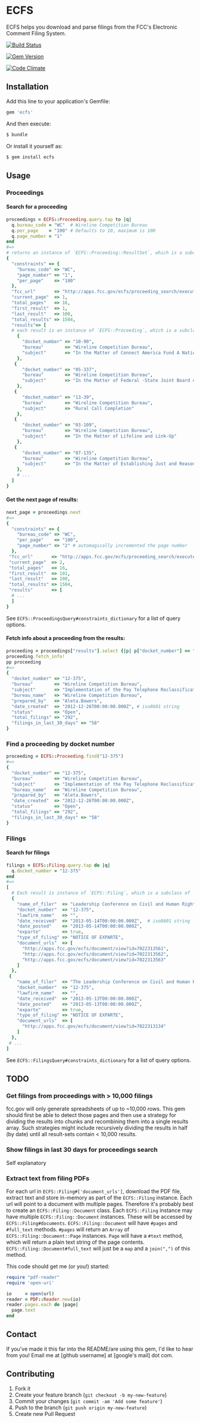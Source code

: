 # ECFS

ECFS helps you download and parse filings from the FCC's Electronic Comment Filing System.

[![Build Status](https://travis-ci.org/adelevie/ecfs.png?branch=master)](https://travis-ci.org/adelevie/ecfs)

[![Gem Version](https://badge.fury.io/rb/ecfs.png)](http://badge.fury.io/rb/ecfs)

[![Code Climate](https://codeclimate.com/github/adelevie/ecfs.png)](https://codeclimate.com/github/adelevie/ecfs)

## Installation

Add this line to your application's Gemfile:

```ruby
gem 'ecfs'
```

And then execute:

```sh
$ bundle
```

Or install it yourself as:

```sh
$ gem install ecfs
```

## Usage

### Proceedings

#### Search for a proceeding

```ruby
proceedings = ECFS::Proceeding.query.tap to |q|
  q.bureau_code = "WC"  # Wireline Competition Bureau
  q.per_page    = "100" # Defaults to 10, maximum is 100
  q.page_number = "1"
end
#=>
# returns an instance of `ECFS::Proceeding::ResultSet`, which is a subclass of `Hash`:
{
  "constraints" => {
    "bureau_code" => "WC", 
    "page_number" => "1", 
    "per_page"    => "100"
  },
  "fcc_url"       => "http://apps.fcc.gov/ecfs/proceeding_search/execute?bureauCode=WC&pageNumber=1&pageSize=100",
  "current_page"  => 1,
  "total_pages"   => 16,
  "first_result"  => 1,
  "last_result"   => 100,
  "total_results" => 1504,
  "results"=> [
  # each result is an instance of `ECFS::Proceeding`, which is a subclass of `Hash`
    {
      "docket_number" => "10-90",
      "bureau"        => "Wireline Competition Bureau",
      "subject"       => "In the Matter of Connect America Fund A National Brooadband Plan for Our Future High-Cost\r\nUniversal Service Support. ."
    },
   {
      "docket_number" => "05-337",
      "bureau"        => "Wireline Competition Bureau",
      "subject"       => "In the Matter of Federal -State Joint Board on Universal Service High-Cost Universal\r\nService Support.  .. ."
    },
   {
      "docket_number" => "13-39",
      "bureau"        => "Wireline Competition Bureau",
      "subject"       => "Rural Call Completion"
    },
   {
      "docket_number" => "03-109",
      "bureau"        => "Wireline Competition Bureau",
      "subject"       => "In the Matter of Lifeline and Link-Up"
    },
   {
      "docket_number" => "07-135",
      "bureau"        => "Wireline Competition Bureau",
      "subject"       => "In the Matter of Establishing Just and Reasonable Rates for Local Exchange Carriers. ."
    },
    # ...
  ]
}
```

#### Get the next page of results:

```ruby
next_page = proceedings.next
#=>
{
  "constraints" => {
    "bureau_code" => "WC",
    "per_page"    => "100",
    "page_number" => "2" # automagically incremented the page number
  },
 "fcc_url"       => "http://apps.fcc.gov/ecfs/proceeding_search/execute?bureauCode=WC&pageSize=100&pageNumber=2",
 "current_page"  => 2,
 "total_pages"   => 16,
 "first_result"  => 101,
 "last_result"   => 200,
 "total_results" => 1504,
 "results"       => [
  # ... 
  ]
}
```
See `ECFS::ProceedingsQuery#constraints_dictionary` for a list of query options.

#### Fetch info about a proceeding from the results:

```ruby
proceeding = proceedings["results"].select {|p| p["docket_number"] == "12-375"}.first
proceeding.fetch_info!
pp proceeding
#=>
{
  "docket_number" => "12-375",
  "bureau"        => "Wireline Competition Bureau",
  "subject"       => "Implementation of the Pay Telephone Reclassification and Compensation Provisions of the Telecommunications Act of 1996 et al.",
  "bureau_name"   => "Wireline Competition Bureau",
  "prepared_by"   => "Aleta.Bowers",
  "date_created"  => "2012-12-26T00:00:00.000Z", # iso8601 string
  "status"        => "Open",
  "total_filings" => "292",
  "filings_in_last_30_days" => "58"
}
```

### Find a proceeding by docket number

```ruby
proceeding = ECFS::Proceeding.find("12-375")
#=>
{
  "docket_number" => "12-375",
  "bureau"        => "Wireline Competition Bureau",
  "subject"       => "Implementation of the Pay Telephone Reclassification and Compensation Provisions of the Telecommunications Act of 1996 et al.",
  "bureau_name"   => "Wireline Competition Bureau",
  "prepared_by"   => "Aleta.Bowers",
  "date_created"  => "2012-12-26T00:00:00.000Z",
  "status"        => "Open",
  "total_filings" => "292",
  "filings_in_last_30_days" => "58"
}
```

### Filings

#### Search for filings

```ruby
filings = ECFS::Filing.query.tap do |q|
  q.docket_number = "12-375" 
end
#=> 
[
  # Each result is instance of `ECFS::Filing`, which is a subclass of `Hash`
  {
    "name_of_filer"  => "Leadership Conference on Civil and Human Rights",
    "docket_number"  => "12-375",
    "lawfirm_name"   => "",
    "date_received"  => "2013-05-14T00:00:00.000Z",  # iso8601 string
    "date_posted"    => "2013-05-14T00:00:00.000Z", 
    "exparte"        => true,
    "type_of_filing" => "NOTICE OF EXPARTE",
    "document_urls"  => [
      "http://apps.fcc.gov/ecfs/document/view?id=7022313561",
      "http://apps.fcc.gov/ecfs/document/view?id=7022313562",
      "http://apps.fcc.gov/ecfs/document/view?id=7022313563"
    ]
  },
 {
    "name_of_filer"  => "The Leadership Conference on Civil and Human Rights",
    "docket_number"  => "12-375",
    "lawfirm_name"   => "",
    "date_received"  => "2013-05-13T00:00:00.000Z",
    "date_posted"    => "2013-05-13T00:00:00.000Z",
    "exparte"        => true,
    "type_of_filing" => "NOTICE OF EXPARTE",
    "document_urls"  => [
      "http://apps.fcc.gov/ecfs/document/view?id=7022313134"
    ]
  },
 # ...
]
```

See `ECFS::FilingsQuery#constraints_dictionary` for a list of query options.

## TODO

### Get filings from proceedings with > 10,000 filings

fcc.gov will only generate spreadsheets of up to ~10,000 rows. This gem should first be able to detect those pages and then use a strategy for dividing the results into chunks and recombining them into a single results array. Such strategies might include recursively dividing the results in half (by date) until all result-sets contain < 10,000 results.

### Show filings in last 30 days for proceedings search

Self explanatory

### Extract text from filing PDFs

For each url in `ECFS::Filing#['document_urls']`, download the PDF file, extract text and store in-memory as part of the `ECFS::Filing` instance. Each url will point to a document with multiple pages. Therefore it's probably best to create an `ECFS::Filing::Document` class. Each `ECFS::Filing` instance may have multiple `ECFS::Filing::Document` instances. These will be accessed by `ECFS::Filing#documents`. `ECFS::Filing::Document` will have `#pages` and `#full_text` methods. `#pages` will return an `Array` of `ECFS::Filing::Document::Page` instances. `Page` will have a `#text` method, which will return a plain text string of the page contents. `ECFS::Filing::Document#full_text` will just be a `map` and a `join(",")` of this method.

This code should get me (or you!) started:

```ruby
require "pdf-reader"
require 'open-uri'

io     = open(url)
reader = PDF::Reader.new(io)
reader.pages.each do |page|
  page.text
end
```

## Contact

If you've made it this far into the README/are using this gem, I'd like to hear from you! Email me at [github username] at [google's mail] dot com.

## Contributing

1. Fork it
2. Create your feature branch (`git checkout -b my-new-feature`)
3. Commit your changes (`git commit -am 'Add some feature'`)
4. Push to the branch (`git push origin my-new-feature`)
5. Create new Pull Request
